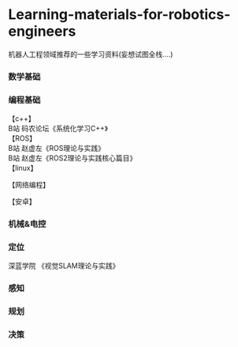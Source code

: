 # Learning-materials-for-robotics-engineers
机器人工程领域推荐的一些学习资料(妄想试图全栈....)

### 数学基础  


### 编程基础
【c++】     
B站 码农论坛《系统化学习C++》  
【ROS】    
B站  赵虚左《ROS理论与实践》  
B站 赵虚左《ROS2理论与实践核心篇目》  
【linux】

【网络编程】  

【安卓】  

### 机械&电控


### 定位
深蓝学院 《视觉SLAM理论与实践》  
### 感知  

### 规划



### 决策
